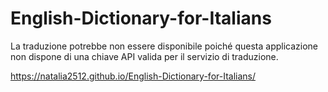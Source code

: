# English-Dictionary-for-Italians
La traduzione potrebbe non essere disponibile poiché questa applicazione non dispone di una chiave API valida per il servizio di traduzione.

https://natalia2512.github.io/English-Dictionary-for-Italians/
